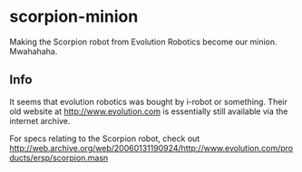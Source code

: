 scorpion-minion
===============

Making the Scorpion robot from Evolution Robotics become our minion. Mwahahaha.

Info
----

It seems that evolution robotics was bought by i-robot or something. Their old website at http://www.evolution.com is essentially still available via the internet archive.

For specs relating to the Scorpion robot, check out http://web.archive.org/web/20060131190924/http://www.evolution.com/products/ersp/scorpion.masn